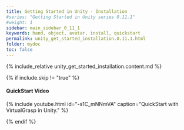 ```yaml
---
title: Getting Started in Unity - Installation
#series: "Getting Started in Unity series 0.11.1"
#weight: 1
sidebar: main_sidebar_0_11_1
keywords: hand, object, avatar, install, quickstart
permalink: unity_get_started_installation.0.11.1.html
folder: mydoc
toc: false
---
```


{% include_relative unity_get_started_installation.content.md %}

{% if include.skip != "true" %}
#### QuickStart Video

<!--{% include warning.html content="The video below has been recorded for an outdated version of the SDK ([0.7.0](release_notes.0.9.6.html#v070-2021-09-17)). The process has been simplified with any newer version since (see [release notes](release_notes.html)). Please refer to the text instructions in this Getting Started guide for accurate guidelines." %}-->

{% include youtube.html id="-s1C_mNNmVA" caption="QuickStart with VirtualGrasp in Unity." %}

<!--{% include custom/series_acme_next.html %}-->
{% endif %}
